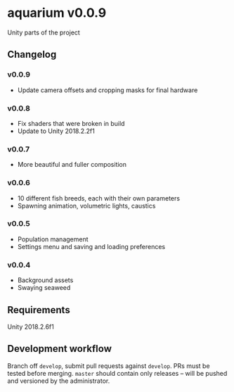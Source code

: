 # aquarium v0.0.9
Unity parts of the project

## Changelog
### v0.0.9
- Update camera offsets and cropping masks for final hardware

### v0.0.8
- Fix shaders that were broken in build
- Update to Unity 2018.2.2f1

### v0.0.7
- More beautiful and fuller composition

### v0.0.6
- 10 different fish breeds, each with their own parameters
- Spawning animation, volumetric lights, caustics

### v0.0.5
- Population management
- Settings menu and saving and loading preferences

### v0.0.4
- Background assets
- Swaying seaweed

## Requirements
Unity 2018.2.6f1

## Development workflow
Branch off `develop`, submit pull requests against `develop`. PRs must be tested before merging. `master` should contain only releases – will be pushed and versioned by the administrator.
